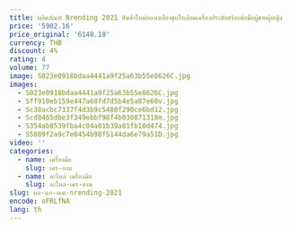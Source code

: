 ```yaml
---
title: ผลิตภัณฑ์ Nrending 2021 สินค้าใหม่ทองเหลืองชุบโรเดียมเครื่องประดับสร้อยข้อมือผู้ชายผู้หญิง
price: '5902.16'
price_original: '6148.10'
currency: THB
discount: 4%
rating: 4
volume: 77
image: S023e0918bdaa4441a9f25a63b55e8626C.jpg
images:
  - S023e0918bdaa4441a9f25a63b55e8626C.jpg
  - Sff910eb159e447a68fd7d5b4e5a87e60v.jpg
  - Sc38acbc7337f4d3b9c5480f290ce6bd12.jpg
  - Scd8465dbe3f349ebbf98f4b030871318m.jpg
  - S354ab8539fba4c04a01b39a81fb10d474.jpg
  - S5089f2a9c7e0454b98f5144da6e79a51D.jpg
video: ''
categories:
  - name: เครื่องมือ
    slug: เคร-องม
  - name: อะไหล่ เครื่องมือ
    slug: อะไหล-เคร-องม
slug: ผล-ตภ-ณฑ-nrending-2021
encode: oFRLfNA
lang: th
---
```

  
